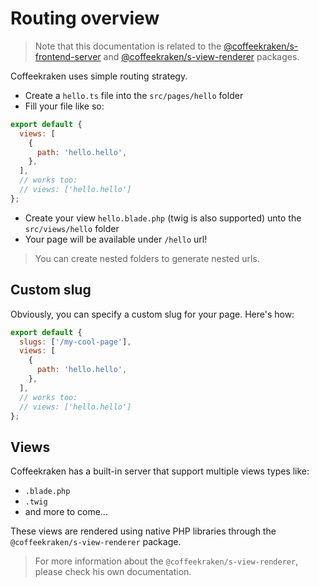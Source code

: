<!-- This file has been generated using
     the "@coffeekraken/s-markdown-builder" package.
     !!! Do not edit it directly... -->


<!-- body -->

<!--
/**
* @name            Overview
* @namespace       doc.routing
* @type            Markdown
* @platform        md
* @status          stable
* @menu            Documentation / Routing           /doc/routing/overview
*
* @since           2.0.0
* @author    Olivier Bossel <olivier.bossel@gmail.com> (https://coffeekraken.io)
*/
-->

# Routing overview

> Note that this documentation is related to the [@coffeekraken/s-frontend-server](/package/@coffeekraken/s-frontend-server/doc/README) and [@coffeekraken/s-view-renderer](/package/@coffeekraken/s-view-renderer) packages.

Coffeekraken uses simple routing strategy.

- Create a `hello.ts` file into the `src/pages/hello` folder
- Fill your file like so:

```js
export default {
  views: [
    {
      path: 'hello.hello',
    },
  ],
  // works too:
  // views: ['hello.hello']
};

```

- Create your view `hello.blade.php` (twig is also supported) unto the `src/views/hello` folder
- Your page will be available under `/hello` url!

> You can create nested folders to generate nested urls.

## Custom slug

Obviously, you can specify a custom slug for your page. Here's how:

```js
export default {
  slugs: ['/my-cool-page'],
  views: [
    {
      path: 'hello.hello',
    },
  ],
  // works too:
  // views: ['hello.hello']
};

```

## Views

Coffeekraken has a built-in server that support multiple views types like:

- `.blade.php`
- `.twig`
- and more to come...

These views are rendered using native PHP libraries through the `@coffeekraken/s-view-renderer` package.

> For more information about the `@coffeekraken/s-view-renderer`, please check his own documentation.

